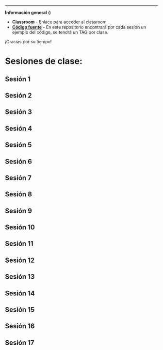 
---
__Información general :)__

- __[Classroom](https://classroom.google.com/w/OTEzNDI2MTc4Nzha/t/all)__ - Enlace para acceder al classroom
- __[Código fuente](https://github.com/contreras-learning/cohorte2/)__ - En este repositorio encontrará por cada sesión un ejemplo del código, se tendrá un TAG por clase.

¡Gracias por su tiempo!


# Sesiones de clase:
## Sesión 1

## Sesión 2

## Sesión 3

## Sesión 4

## Sesión 5

## Sesión 6

## Sesión 7

## Sesión 8

## Sesión 9

## Sesión 10

## Sesión 11

## Sesión 12

## Sesión 13

## Sesión 14

## Sesión 15

## Sesión 16

## Sesión 17



